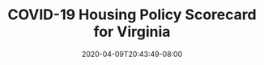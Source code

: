 ---
title: "COVID-19 Housing Policy Scorecard for Virginia"
date: 2020-04-09T20:43:49-08:00
layout: single
type: covid-policy-rankings
state_abbrev: va # use state abbreviation.
state_title: Virginia
photoCredit:
hasSubnav: true
socialDescription: COVID-19 Housing Policy Scorecard for Virginia
description: See how Virginia ranks in our nationwide scorecard of housing policies in response to COVID-19.
url: /covid-policy-rankings/va
aliases:
    - /covid-policy-rankings/va
    - /covid-policy-rankings/virginia
    - /es/covid-policy-rankings/va
    - /es/covid-policy-rankings/virginia
---